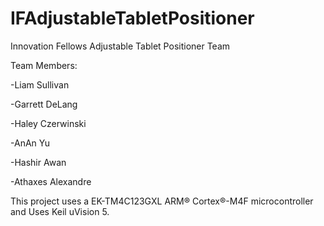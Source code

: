 # IFAdjustableTabletPositioner
Innovation Fellows Adjustable Tablet Positioner Team 


Team Members:

-Liam Sullivan

-Garrett DeLang 

-Haley Czerwinski

-AnAn Yu

-Hashir Awan

-Athaxes Alexandre 


This project uses a EK-TM4C123GXL ARM® Cortex®-M4F microcontroller and Uses Keil uVision 5. 